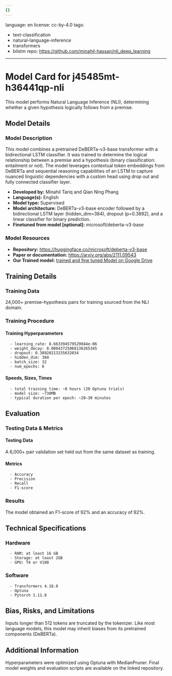 ```yaml
---
{}
---
```

language: en
license: cc-by-4.0
tags:
- text-classification
- natural-language-inference
- transformers
- bilstm
repo: https://github.com/minahil-hassan/nli_deep_learning

---

# Model Card for j45485mt-h36441qp-nli

<!-- Provide a quick summary of what the model is/does. -->

This model performs Natural Language Inference (NLI), determining whether a given hypothesis logically follows from a premise.


## Model Details

### Model Description

<!-- Provide a longer summary of what this model is. -->

This model combines a pretrained DeBERTa-v3-base transformer with a bidirectional LSTM classifier. It was trained to determine the logical relationship between a premise and a hypothesis (binary classification: entailment or not). The model leverages contextual token embeddings from DeBERTa and sequential reasoning capabilities of an LSTM to capture nuanced linguistic dependencies with a custom head using drop out and fully connected classifier layer.

- **Developed by:** Minahil Tariq and Qian Ning Phang
- **Language(s):** English
- **Model type:** Supervised
- **Model architecture:** DeBERTa-v3-base encoder followed by a bidirectional LSTM layer (hidden_dim=384), dropout (p=0.3892), and a linear classifier for binary prediction.
- **Finetuned from model [optional]:** microsoft/deberta-v3-base

### Model Resources

<!-- Provide links where applicable. -->

- **Repository:** https://huggingface.co/microsoft/deberta-v3-base
- **Paper or documentation:** https://arxiv.org/abs/2111.09543
- **Our Trained model:** [trained and fine tuned Model on Google Drive](https://drive.google.com/uc?id=10BkUfTR1drMR7fZ1bOmyTEEBUuLxIMqY)


## Training Details

### Training Data

<!-- This is a short stub of information on the training data that was used, and documentation related to data pre-processing or additional filtering (if applicable). -->

24,000+ premise–hypothesis pairs for training sourced from the NLI domain.

### Training Procedure

<!-- This relates heavily to the Technical Specifications. Content here should link to that section when it is relevant to the training procedure. -->

#### Training Hyperparameters

<!-- This is a summary of the values of hyperparameters used in training the model. -->


      - learning_rate: 8.663394579529044e-06
      - weight_decay: 0.00043725068136265345
      - dropout: 0.38920213235632034
      - hidden_dim: 384
      - batch_size: 32
      - num_epochs: 6

#### Speeds, Sizes, Times

<!-- This section provides information about how roughly how long it takes to train the model and the size of the resulting model. -->


      - total training time: ~8 hours (20 Optuna trials)
      - model size: ~730MB
      - typical duration per epoch: ~20–30 minutes

## Evaluation

<!-- This section describes the evaluation protocols and provides the results. -->

### Testing Data & Metrics

#### Testing Data

<!-- This should describe any evaluation data used (e.g., the development/validation set provided). -->

A 6,000+ pair validation set held out from the same dataset as training.

#### Metrics

<!-- These are the evaluation metrics being used. -->


      - Accuracy
      - Precision
      - Recall
      - F1-score

### Results

The model obtained an F1-score of 92% and an accuracy of 92%.

## Technical Specifications

### Hardware


      - RAM: at least 16 GB
      - Storage: at least 2GB
      - GPU: T4 or V100

### Software


      - Transformers 4.18.0
      - Optuna
      - Pytorch 1.11.0

## Bias, Risks, and Limitations

<!-- This section is meant to convey both technical and sociotechnical limitations. -->

Inputs longer than 512 tokens are truncated by the tokenizer.
      Like most language models, this model may inherit biases from its pretrained components (DeBERTa).

## Additional Information

<!-- Any other information that would be useful for other people to know. -->

Hyperparameters were optimized using Optuna with MedianPruner.
      Final model weights and evaluation scripts are available on the linked repository.
